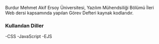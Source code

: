 Burdur Mehmet Akif Ersoy Üniversitesi, Yazılım Mühendsiliği Bölümü İleri Web dersi kapsamında yapılan Görev Defteri kaynak kodlarıdır.


### Kullanılan Diller

-CSS
-JavaScript
-EJS
